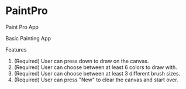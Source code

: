 PaintPro
========

Paint Pro App

Basic Painting App

Features

1. (Required) User can press down to draw on the canvas.
2. (Required) User can choose between at least 6 colors to draw with.
3. (Required) User can choose between at least 3 different brush sizes.
4. (Required) User can press "New" to clear the canvas and start over.
